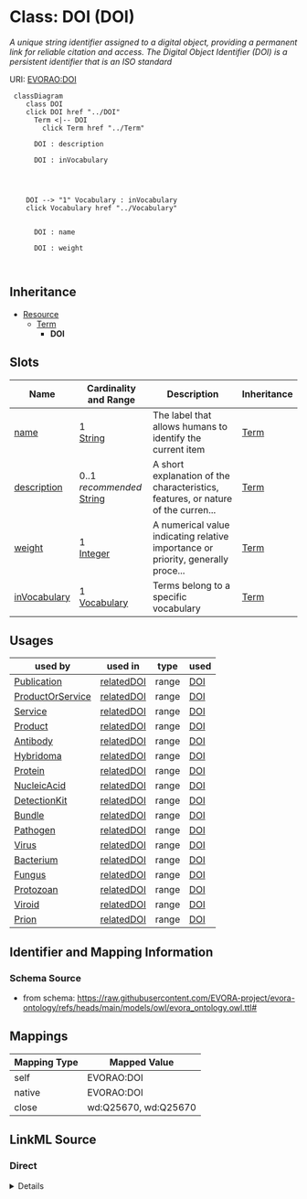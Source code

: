 

# Class: DOI (DOI)


_A unique string identifier assigned to a digital object, providing a permanent link for reliable citation and access.  The Digital Object Identifier (DOI) is a persistent identifier that is an ISO standard_





URI: [EVORAO:DOI](https://raw.githubusercontent.com/EVORA-project/evora-ontology/refs/heads/main/models/owl/evora_ontology.owl.ttl#DOI)






```mermaid
 classDiagram
    class DOI
    click DOI href "../DOI"
      Term <|-- DOI
        click Term href "../Term"
      
      DOI : description
        
      DOI : inVocabulary
        
          
    
    
    DOI --> "1" Vocabulary : inVocabulary
    click Vocabulary href "../Vocabulary"

        
      DOI : name
        
      DOI : weight
        
      
```





## Inheritance
* [Resource](Resource.md)
    * [Term](Term.md)
        * **DOI**



## Slots

| Name | Cardinality and Range | Description | Inheritance |
| ---  | --- | --- | --- |
| [name](name.md) | 1 <br/> [String](String.md) | The label that allows humans to identify the current item | [Term](Term.md) |
| [description](description.md) | 0..1 _recommended_ <br/> [String](String.md) | A short explanation of the characteristics, features, or nature of the curren... | [Term](Term.md) |
| [weight](weight.md) | 1 <br/> [Integer](Integer.md) | A numerical value indicating relative importance or priority, generally proce... | [Term](Term.md) |
| [inVocabulary](inVocabulary.md) | 1 <br/> [Vocabulary](Vocabulary.md) | Terms belong to a specific vocabulary | [Term](Term.md) |





## Usages

| used by | used in | type | used |
| ---  | --- | --- | --- |
| [Publication](Publication.md) | [relatedDOI](relatedDOI.md) | range | [DOI](DOI.md) |
| [ProductOrService](ProductOrService.md) | [relatedDOI](relatedDOI.md) | range | [DOI](DOI.md) |
| [Service](Service.md) | [relatedDOI](relatedDOI.md) | range | [DOI](DOI.md) |
| [Product](Product.md) | [relatedDOI](relatedDOI.md) | range | [DOI](DOI.md) |
| [Antibody](Antibody.md) | [relatedDOI](relatedDOI.md) | range | [DOI](DOI.md) |
| [Hybridoma](Hybridoma.md) | [relatedDOI](relatedDOI.md) | range | [DOI](DOI.md) |
| [Protein](Protein.md) | [relatedDOI](relatedDOI.md) | range | [DOI](DOI.md) |
| [NucleicAcid](NucleicAcid.md) | [relatedDOI](relatedDOI.md) | range | [DOI](DOI.md) |
| [DetectionKit](DetectionKit.md) | [relatedDOI](relatedDOI.md) | range | [DOI](DOI.md) |
| [Bundle](Bundle.md) | [relatedDOI](relatedDOI.md) | range | [DOI](DOI.md) |
| [Pathogen](Pathogen.md) | [relatedDOI](relatedDOI.md) | range | [DOI](DOI.md) |
| [Virus](Virus.md) | [relatedDOI](relatedDOI.md) | range | [DOI](DOI.md) |
| [Bacterium](Bacterium.md) | [relatedDOI](relatedDOI.md) | range | [DOI](DOI.md) |
| [Fungus](Fungus.md) | [relatedDOI](relatedDOI.md) | range | [DOI](DOI.md) |
| [Protozoan](Protozoan.md) | [relatedDOI](relatedDOI.md) | range | [DOI](DOI.md) |
| [Viroid](Viroid.md) | [relatedDOI](relatedDOI.md) | range | [DOI](DOI.md) |
| [Prion](Prion.md) | [relatedDOI](relatedDOI.md) | range | [DOI](DOI.md) |






## Identifier and Mapping Information







### Schema Source


* from schema: https://raw.githubusercontent.com/EVORA-project/evora-ontology/refs/heads/main/models/owl/evora_ontology.owl.ttl#




## Mappings

| Mapping Type | Mapped Value |
| ---  | ---  |
| self | EVORAO:DOI |
| native | EVORAO:DOI |
| close | wd:Q25670, wd:Q25670 |







## LinkML Source

<!-- TODO: investigate https://stackoverflow.com/questions/37606292/how-to-create-tabbed-code-blocks-in-mkdocs-or-sphinx -->

### Direct

<details>
```yaml
name: DOI
description: A unique string identifier assigned to a digital object, providing a
  permanent link for reliable citation and access.  The Digital Object Identifier
  (DOI) is a persistent identifier that is an ISO standard
title: DOI
from_schema: https://raw.githubusercontent.com/EVORA-project/evora-ontology/refs/heads/main/models/owl/evora_ontology.owl.ttl#
close_mappings:
- wd:Q25670
- wd:Q25670
is_a: Term

```
</details>

### Induced

<details>
```yaml
name: DOI
description: A unique string identifier assigned to a digital object, providing a
  permanent link for reliable citation and access.  The Digital Object Identifier
  (DOI) is a persistent identifier that is an ISO standard
title: DOI
from_schema: https://raw.githubusercontent.com/EVORA-project/evora-ontology/refs/heads/main/models/owl/evora_ontology.owl.ttl#
close_mappings:
- wd:Q25670
- wd:Q25670
is_a: Term
attributes:
  name:
    name: name
    description: The label that allows humans to identify the current item
    title: name
    comments:
    - 'The title of the item should be as short and descriptive as possible. E.g.
      for virus products it should basically be based on the following Pattern:

      ''Virus name'', ''virus host type'', ''collection year'', ''country of collection''
      ex ''suspected epidemiological origin'', ''genotype'', ''strain'', ''variant
      name or specific feature'
    from_schema: https://raw.githubusercontent.com/EVORA-project/evora-ontology/refs/heads/main/models/owl/evora_ontology.owl.ttl#
    exact_mappings:
    - dct:title
    close_mappings:
    - rdfs:label
    rank: 1000
    alias: name
    owner: DOI
    domain_of:
    - Term
    - DataService
    - Catalogue
    - PersonOrOrganization
    - ProductOrService
    - File
    - ContactPoint
    - License
    - Certification
    range: string
    required: true
    multivalued: false
  description:
    name: description
    description: A short explanation of the characteristics, features, or nature of
      the current item
    title: description
    comments:
    - 'Describe this item in few lines. This description will serve as a summary to
      present the item.

      '
    from_schema: https://raw.githubusercontent.com/EVORA-project/evora-ontology/refs/heads/main/models/owl/evora_ontology.owl.ttl#
    exact_mappings:
    - dct:description
    rank: 1000
    alias: description
    owner: DOI
    domain_of:
    - Term
    - DataService
    - Catalogue
    - PersonOrOrganization
    - ProductOrService
    - File
    - ContactPoint
    - License
    - Certification
    range: string
    required: false
    recommended: true
    multivalued: false
  weight:
    name: weight
    description: A numerical value indicating relative importance or priority, generally
      processed in ascending order. This weight helps prioritize content when organizing
      or processing data. Its value can be negative, with a default set to 0
    title: weight
    comments:
    - The lowest weighted Data providers are triggered first, this may be usefull
      to populate at first entities that are referenced by others (e.g. Version ahead
      of Rank ahead of Taxon)
    from_schema: https://raw.githubusercontent.com/EVORA-project/evora-ontology/refs/heads/main/models/owl/evora_ontology.owl.ttl#
    close_mappings:
    - adms:status
    rank: 1000
    ifabsent: int(0)
    alias: weight
    owner: DOI
    domain_of:
    - Term
    - DataProvider
    range: integer
    required: true
    multivalued: false
  inVocabulary:
    name: inVocabulary
    description: Terms belong to a specific vocabulary
    title: in Vocabulary
    from_schema: https://raw.githubusercontent.com/EVORA-project/evora-ontology/refs/heads/main/models/owl/evora_ontology.owl.ttl#
    close_mappings:
    - wdp:P972
    rank: 1000
    alias: inVocabulary
    owner: DOI
    domain_of:
    - Term
    range: Vocabulary
    required: true
    multivalued: false

```
</details>